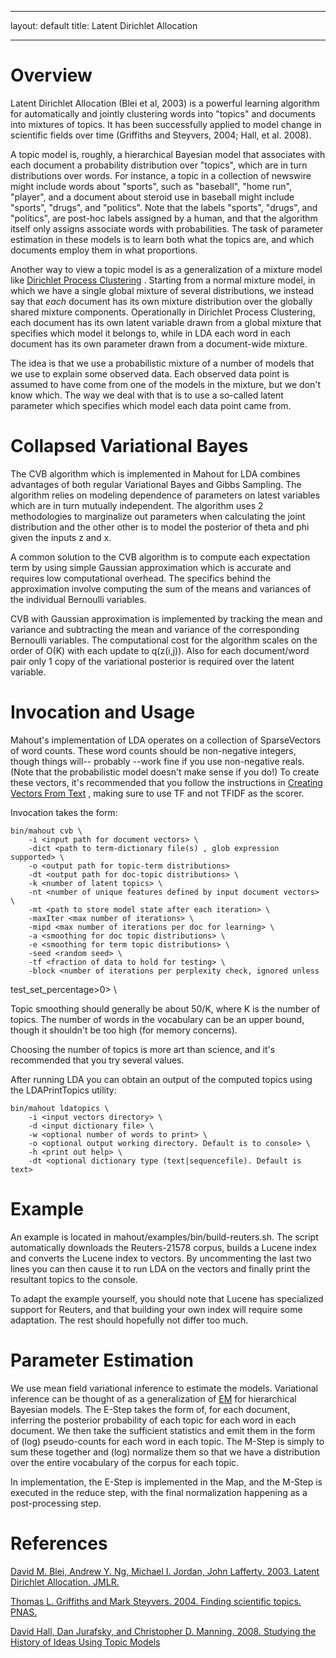 <!--
 Licensed to the Apache Software Foundation (ASF) under one or more
 contributor license agreements.  See the NOTICE file distributed with
 this work for additional information regarding copyright ownership.
 The ASF licenses this file to You under the Apache License, Version 2.0
 (the "License"); you may not use this file except in compliance with
 the License.  You may obtain a copy of the License at

     http://www.apache.org/licenses/LICENSE-2.0

 Unless required by applicable law or agreed to in writing, software
 distributed under the License is distributed on an "AS IS" BASIS,
 WITHOUT WARRANTIES OR CONDITIONS OF ANY KIND, either express or implied.
 See the License for the specific language governing permissions and
 limitations under the License.
-->
---
layout: default
title: Latent Dirichlet Allocation

   
---

<a name="LatentDirichletAllocation-Overview"></a>
# Overview

Latent Dirichlet Allocation (Blei et al, 2003) is a powerful learning
algorithm for automatically and jointly clustering words into "topics" and
documents into mixtures of topics. It has been successfully applied to
model change in scientific fields over time (Griffiths and Steyvers, 2004;
Hall, et al. 2008). 

A topic model is, roughly, a hierarchical Bayesian model that associates
with each document a probability distribution over "topics", which are in
turn distributions over words. For instance, a topic in a collection of
newswire might include words about "sports", such as "baseball", "home
run", "player", and a document about steroid use in baseball might include
"sports", "drugs", and "politics". Note that the labels "sports", "drugs",
and "politics", are post-hoc labels assigned by a human, and that the
algorithm itself only assigns associate words with probabilities. The task
of parameter estimation in these models is to learn both what the topics
are, and which documents employ them in what proportions.

Another way to view a topic model is as a generalization of a mixture model
like [Dirichlet Process Clustering](http://en.wikipedia.org/wiki/Dirichlet_process)
. Starting from a normal mixture model, in which we have a single global
mixture of several distributions, we instead say that _each_ document has
its own mixture distribution over the globally shared mixture components.
Operationally in Dirichlet Process Clustering, each document has its own
latent variable drawn from a global mixture that specifies which model it
belongs to, while in LDA each word in each document has its own parameter
drawn from a document-wide mixture.

The idea is that we use a probabilistic mixture of a number of models that
we use to explain some observed data. Each observed data point is assumed
to have come from one of the models in the mixture, but we don't know
which.	The way we deal with that is to use a so-called latent parameter
which specifies which model each data point came from.

<a name="LatentDirichletAllocation-CollapsedVariationalBayes"></a>
# Collapsed Variational Bayes
The CVB algorithm which is implemented in Mahout for LDA combines
advantages of both regular Variational Bayes and Gibbs Sampling.  The
algorithm relies on modeling dependence of parameters on latest variables
which are in turn mutually independent.   The algorithm uses 2
methodologies to marginalize out parameters when calculating the joint
distribution and the other other is to model the posterior of theta and phi
given the inputs z and x.

A common solution to the CVB algorithm is to compute each expectation term
by using simple Gaussian approximation which is accurate and requires low
computational overhead.  The specifics behind the approximation involve
computing the sum of the means and variances of the individual Bernoulli
variables.

CVB with Gaussian approximation is implemented by tracking the mean and
variance and subtracting the mean and variance of the corresponding
Bernoulli variables.  The computational cost for the algorithm scales on
the order of O(K) with each update to q(z(i,j)).  Also for each
document/word pair only 1 copy of the variational posterior is required
over the latent variable.

<a name="LatentDirichletAllocation-InvocationandUsage"></a>
# Invocation and Usage

Mahout's implementation of LDA operates on a collection of SparseVectors of
word counts. These word counts should be non-negative integers, though
things will-- probably --work fine if you use non-negative reals. (Note
that the probabilistic model doesn't make sense if you do!) To create these
vectors, it's recommended that you follow the instructions in [Creating Vectors From Text](../basics/creating-vectors-from-text.html)
, making sure to use TF and not TFIDF as the scorer.

Invocation takes the form:


    bin/mahout cvb \
        -i <input path for document vectors> \
        -dict <path to term-dictionary file(s) , glob expression supported> \
        -o <output path for topic-term distributions>
        -dt <output path for doc-topic distributions> \
        -k <number of latent topics> \
        -nt <number of unique features defined by input document vectors> \
        -mt <path to store model state after each iteration> \
        -maxIter <max number of iterations> \
        -mipd <max number of iterations per doc for learning> \
        -a <smoothing for doc topic distributions> \
        -e <smoothing for term topic distributions> \
        -seed <random seed> \
        -tf <fraction of data to hold for testing> \
        -block <number of iterations per perplexity check, ignored unless
test_set_percentage>0> \


Topic smoothing should generally be about 50/K, where K is the number of
topics. The number of words in the vocabulary can be an upper bound, though
it shouldn't be too high (for memory concerns). 

Choosing the number of topics is more art than science, and it's
recommended that you try several values.

After running LDA you can obtain an output of the computed topics using the
LDAPrintTopics utility:


    bin/mahout ldatopics \
        -i <input vectors directory> \
        -d <input dictionary file> \
        -w <optional number of words to print> \
        -o <optional output working directory. Default is to console> \
        -h <print out help> \
        -dt <optional dictionary type (text|sequencefile). Default is text>



<a name="LatentDirichletAllocation-Example"></a>
# Example

An example is located in mahout/examples/bin/build-reuters.sh. The script
automatically downloads the Reuters-21578 corpus, builds a Lucene index and
converts the Lucene index to vectors. By uncommenting the last two lines
you can then cause it to run LDA on the vectors and finally print the
resultant topics to the console. 

To adapt the example yourself, you should note that Lucene has specialized
support for Reuters, and that building your own index will require some
adaptation. The rest should hopefully not differ too much.

<a name="LatentDirichletAllocation-ParameterEstimation"></a>
# Parameter Estimation

We use mean field variational inference to estimate the models. Variational
inference can be thought of as a generalization of [EM](expectation-maximization.html)
 for hierarchical Bayesian models. The E-Step takes the form of, for each
document, inferring the posterior probability of each topic for each word
in each document. We then take the sufficient statistics and emit them in
the form of (log) pseudo-counts for each word in each topic. The M-Step is
simply to sum these together and (log) normalize them so that we have a
distribution over the entire vocabulary of the corpus for each topic. 

In implementation, the E-Step is implemented in the Map, and the M-Step is
executed in the reduce step, with the final normalization happening as a
post-processing step.

<a name="LatentDirichletAllocation-References"></a>
# References

[David M. Blei, Andrew Y. Ng, Michael I. Jordan, John Lafferty. 2003. Latent Dirichlet Allocation. JMLR.](-http://machinelearning.wustl.edu/mlpapers/paper_files/BleiNJ03.pdf)

[Thomas L. Griffiths and Mark Steyvers. 2004. Finding scientific topics. PNAS.  ](http://psiexp.ss.uci.edu/research/papers/sciencetopics.pdf)

[David Hall, Dan Jurafsky, and Christopher D. Manning. 2008. Studying the History of Ideas Using Topic Models ](-http://aclweb.org/anthology//D/D08/D08-1038.pdf)
